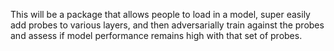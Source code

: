 This will be a package that allows people to load in a model, super easily add probes to various layers, and then adversarially train against the probes and assess if model performance remains high with that set of probes.